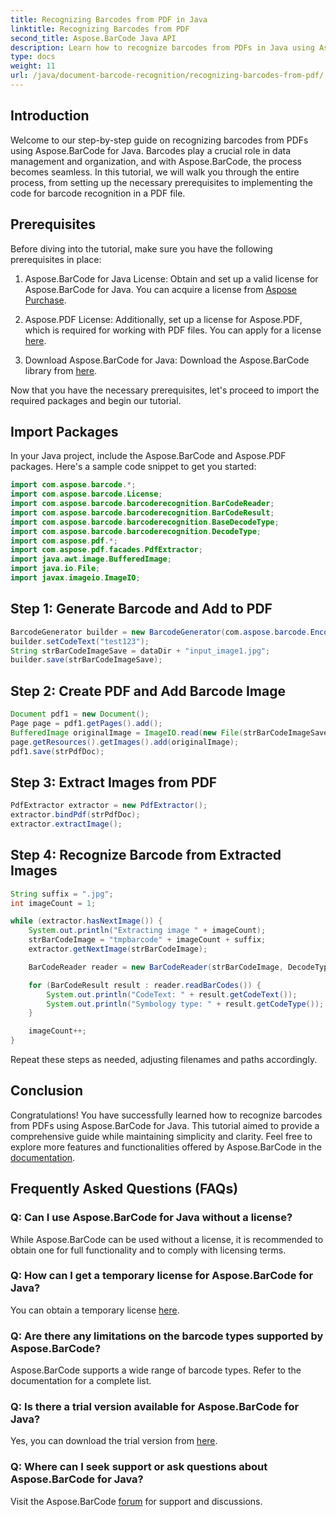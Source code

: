 ```yaml
---
title: Recognizing Barcodes from PDF in Java
linktitle: Recognizing Barcodes from PDF
second_title: Aspose.BarCode Java API
description: Learn how to recognize barcodes from PDFs in Java using Aspose.BarCode. Step-by-step guide with code examples. Boost your data management efficiency!
type: docs
weight: 11
url: /java/document-barcode-recognition/recognizing-barcodes-from-pdf/
---
```


## Introduction

Welcome to our step-by-step guide on recognizing barcodes from PDFs using Aspose.BarCode for Java. Barcodes play a crucial role in data management and organization, and with Aspose.BarCode, the process becomes seamless. In this tutorial, we will walk you through the entire process, from setting up the necessary prerequisites to implementing the code for barcode recognition in a PDF file.

## Prerequisites

Before diving into the tutorial, make sure you have the following prerequisites in place:

1. Aspose.BarCode for Java License: Obtain and set up a valid license for Aspose.BarCode for Java. You can acquire a license from [Aspose Purchase](https://purchase.aspose.com/buy).

2. Aspose.PDF License: Additionally, set up a license for Aspose.PDF, which is required for working with PDF files. You can apply for a license [here](https://purchase.aspose.com/temporary-license/).

3. Download Aspose.BarCode for Java: Download the Aspose.BarCode library from [here](https://releases.aspose.com/barcode/java/).

Now that you have the necessary prerequisites, let's proceed to import the required packages and begin our tutorial.

## Import Packages

In your Java project, include the Aspose.BarCode and Aspose.PDF packages. Here's a sample code snippet to get you started:

```java
import com.aspose.barcode.*;
import com.aspose.barcode.License;
import com.aspose.barcode.barcoderecognition.BarCodeReader;
import com.aspose.barcode.barcoderecognition.BarCodeResult;
import com.aspose.barcode.barcoderecognition.BaseDecodeType;
import com.aspose.barcode.barcoderecognition.DecodeType;
import com.aspose.pdf.*;
import com.aspose.pdf.facades.PdfExtractor;
import java.awt.image.BufferedImage;
import java.io.File;
import javax.imageio.ImageIO;
```

## Step 1: Generate Barcode and Add to PDF

```java
BarcodeGenerator builder = new BarcodeGenerator(com.aspose.barcode.EncodeTypes.CODE_39_STANDARD);
builder.setCodeText("test123");
String strBarCodeImageSave = dataDir + "input_image1.jpg";
builder.save(strBarCodeImageSave);
```

## Step 2: Create PDF and Add Barcode Image

```java
Document pdf1 = new Document();
Page page = pdf1.getPages().add();
BufferedImage originalImage = ImageIO.read(new File(strBarCodeImageSave));
page.getResources().getImages().add(originalImage);
pdf1.save(strPdfDoc);
```

## Step 3: Extract Images from PDF

```java
PdfExtractor extractor = new PdfExtractor();
extractor.bindPdf(strPdfDoc);
extractor.extractImage();
```

## Step 4: Recognize Barcode from Extracted Images

```java
String suffix = ".jpg";
int imageCount = 1;

while (extractor.hasNextImage()) {
    System.out.println("Extracting image " + imageCount);
    strBarCodeImage = "tmpbarcode" + imageCount + suffix;
    extractor.getNextImage(strBarCodeImage);

    BarCodeReader reader = new BarCodeReader(strBarCodeImage, DecodeType.CODE_39_EXTENDED);

    for (BarCodeResult result : reader.readBarCodes()) {
        System.out.println("CodeText: " + result.getCodeText());
        System.out.println("Symbology type: " + result.getCodeType());
    }

    imageCount++;
}
```

Repeat these steps as needed, adjusting filenames and paths accordingly.

## Conclusion

Congratulations! You have successfully learned how to recognize barcodes from PDFs using Aspose.BarCode for Java. This tutorial aimed to provide a comprehensive guide while maintaining simplicity and clarity. Feel free to explore more features and functionalities offered by Aspose.BarCode in the [documentation](https://reference.aspose.com/barcode/java/).

## Frequently Asked Questions (FAQs)

### Q: Can I use Aspose.BarCode for Java without a license?
While Aspose.BarCode can be used without a license, it is recommended to obtain one for full functionality and to comply with licensing terms.

### Q: How can I get a temporary license for Aspose.BarCode for Java?
You can obtain a temporary license [here](https://purchase.aspose.com/temporary-license/).

### Q: Are there any limitations on the barcode types supported by Aspose.BarCode?
Aspose.BarCode supports a wide range of barcode types. Refer to the documentation for a complete list.

### Q: Is there a trial version available for Aspose.BarCode for Java?
Yes, you can download the trial version from [here](https://releases.aspose.com/).

### Q: Where can I seek support or ask questions about Aspose.BarCode for Java?
Visit the Aspose.BarCode [forum](https://forum.aspose.com/c/barcode/13) for support and discussions.

